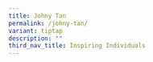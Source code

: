 ```yaml
---
title: Johny Tan
permalink: /johny-tan/
variant: tiptap
description: ""
third_nav_title: Inspiring Individuals
---
```

